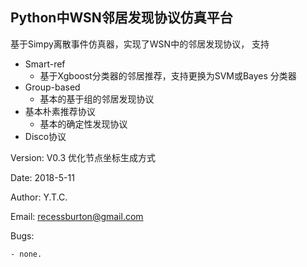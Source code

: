 ## Python中WSN邻居发现协议仿真平台

基于Simpy离散事件仿真器，实现了WSN中的邻居发现协议，
支持
- Smart-ref
    + 基于Xgboost分类器的邻居推荐，支持更换为SVM或Bayes
    分类器
- Group-based
    + 基本的基于组的邻居发现协议
- 基本朴素推荐协议
    + 基本的确定性发现协议
- Disco协议

Version: V0.3 优化节点坐标生成方式

Date: 2018-5-11

Author: Y.T.C.

Email: recessburton@gmail.com

Bugs:

    - none.



